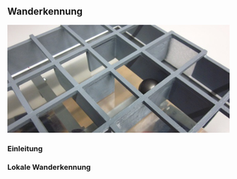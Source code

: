 Wanderkennung
-------------

![Überall Wände](resources/walls.jpg)

### Einleitung
### Lokale Wanderkennung